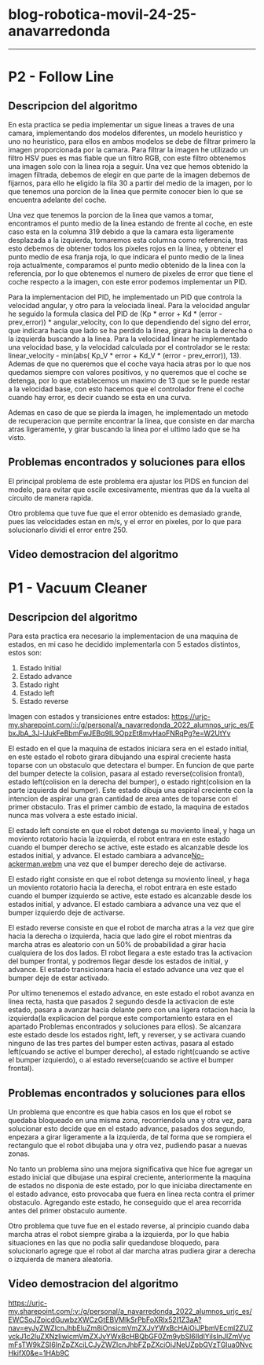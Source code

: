 # blog-robotica-movil-24-25-anavarredonda
-----------------------------------------
# P2 - Follow Line

## Descripcion del algoritmo
En esta practica se pedia implementar un sigue lineas a traves de una camara, implementando dos modelos diferentes, un modelo heuristico y uno no heuristico, para ellos en ambos modelos se debe de filtrar primero la imagen proporcionada por la camara.
Para filtrar la imagen he utilizado un filtro HSV pues es mas fiable que un filtro RGB, con este filtro obtenemos una imagen solo con la linea roja a seguir.
Una vez que hemos obtenido la imagen filtrada, debemos de elegir en que parte de la imagen debemos de fijarnos, para ello he eligido la fila 30 a partir del medio de la imagen, por lo que tenemos una porcion de la linea que permite conocer bien lo que se encuentra adelante del coche.

Una vez que tenemos la porcion de la linea que vamos a tomar, encontramos el punto medio de la linea estando de frente al coche, en este caso esta en la columna 319 debido a que la camara esta ligeramente desplazada a la izquierda, tomaremos esta columna como referencia, tras esto debemos de obtener todos los pixeles rojos en la linea, y obtener el punto medio de esa franja roja, lo que indicara el punto medio de la linea roja actualmente, comparamos el punto medio obtenido de la linea con la referencia, por lo que obtenemos el numero de pixeles de error que tiene el coche respecto a la imagen, con este error podemos implementar un PID.

Para la implementacion del PID, he implementado un PID que controla la velocidad angular, y otro para la velociada lineal.
Para la velocidad angular he seguido la formula clasica del PID de (Kp * error + Kd * (error - prev_error)) * angular_velocity, con lo que dependiendo del signo del error, que indicara hacia que lado se ha perdido la linea, girara hacia la derecha o la izquierda buscando a la linea.
Para la velocidad linear he implementado una velocidad base, y la velocidad calculada por el controlador se le resta: linear_velocity - min(abs( Kp_V * error + Kd_V * (error - prev_error)), 13). Ademas de que no queremos que el coche vaya hacia atras por lo que nos quedamos siempre con valores positivos, y no queremos que el coche se detenga, por lo que establecemos un maximo de 13 que se le puede restar  a la velocidad base, con esto hacemos que el controlador frene el coche cuando hay error, es decir cuando se esta en una curva.

Ademas en caso de que se pierda la imagen, he implementado un metodo de recuperacion que permite encontrar la linea, que consiste en dar marcha atras ligeramente, y girar buscando la linea por el ultimo lado que se ha visto.

## Problemas encontrados y soluciones para ellos
El principal problema de este problema era ajustar los PIDS en funcion del modelo, para evitar que oscile excesivamente, mientras que da la vuelta al circuito de manera rapida.

Otro problema que tuve fue que el error obtenido es demasiado grande, pues las velocidades estan en m/s, y el error en pixeles, por lo que para solucionarlo dividi el error entre 250.

## Video demostracion del algoritmo

# P1 - Vacuum Cleaner

## Descripcion del algoritmo
Para esta practica era necesario la implementacion de una maquina de estados, en mi caso he decidido implementarla con 5 estados distintos, estos son:
  1. Estado Initial
  2. Estado advance
  3. Estado right
  4. Estado left
  5. Estado reverse

Imagen con estados y transiciones entre estados:
https://urjc-my.sharepoint.com/:i:/g/personal/a_navarredonda_2022_alumnos_urjc_es/EbxJbA_3J-lJukFeBbmFwJEBq9IL9OpzEt8mvHaoFNRqPg?e=W2UtYv

El estado en el que la maquina de estados iniciara sera en el estado initial, en este estado el roboto girara dibujando una espiral creciente hasta toparse con un obstaculo que detectara el bumper. En funcion de que parte del bumper detecte la colision, pasara al estado reverse(colision frontal), estado left(colision en la derecha del bumper), o estado right(colision en la parte izquierda del bumper). Este estado dibuja una espiral creciente con la intencion de aspirar una gran cantidad de area antes de toparse con el primer obstaculo. Tras el primer cambio de estado, la maquina de estados nunca mas volvera a este estado inicial.

El estado left consiste en que el robot detenga su moviento lineal, y haga un moviento rotatorio hacia la izquierda, el robot entrara en este estado cuando el bumper derecho se active, este estado es alcanzable desde los estados initial, y advance. El estado cambiara a advance[No-ackerman.webm](https://github.com/user-attachments/assets/37c2b984-2051-415b-a096-b62ed21f4ee3)
 una vez que el bumper derecho deje de activarse.

El estado right consiste en que el robot detenga su moviento lineal, y haga un moviento rotatorio hacia la derecha, el robot entrara en este estado cuando el bumper izquierdo se active, este estado es alcanzable desde los estados initial, y advance. El estado cambiara a advance una vez que el bumper izquierdo deje de activarse.

El estado reverse consiste en que el robot de marcha atras a la vez que gire hacia la derecha o izquierda, hacia que lado gire el robot mientras da marcha atras es aleatorio con un 50% de probabilidad a girar hacia cualquiera de los dos lados.
El robot llegara a este estado tras la activacion del bumper frontal, y podremos llegar desde los estados de initial, y advance. El estado transicionara hacia el estado advance una vez que el bumper deje de estar activado.

Por ultimo tenenemos el estado advance, en este estado el robot avanza en linea recta, hasta que pasados 2 segundo desde la activacion de este estado, pasara a avanzar hacia delante pero con una ligera rotacion hacia la izquierda(la explicacion del porque este comportamiento estara en el apartado Problemas encontrados y soluciones para ellos). 
Se alcanzara este estado desde los estados right, left, y reverser, y se activara cuando ninguno de las tres partes del bumper esten activas, pasara al estado left(cuando se active el bumper derecho), al estado right(cuando se active el bumper izquierdo), o al estado reverse(cuando se active el bumper frontal).

## Problemas encontrados y soluciones para ellos
Un problema que encontre es que habia casos en los que el robot se quedaba bloqueado en una misma zona, recorriendola una y otra vez, para solucionar esto decide que en el estado advance, pasados dos segundo, enpezara a girar ligeramente a la izquierda, de tal forma que se rompiera el rectangulo que el robot dibujaba una y otra vez, pudiendo pasar a nuevas zonas.

No tanto un problema sino una mejora significativa que hice fue agregar un estado inicial que dibujase una espiral creciente, anteriormente la maquina de estados no disponia de este estado, por lo que iniciaba directamente en el estado advance, esto provocaba que fuera en linea recta contra el primer obstaculo. Agregando este estado, he conseguido que el area recorrida antes del primer obstaculo aumente.

Otro problema que tuve fue en el estado reverse, al principio cuando daba marcha atras el robot siempre giraba a la izquierda, por lo que habia situaciones en las que no podia salir quedandose bloquedo, para solucionarlo agrege que el robot al dar marcha atras pudiera girar a derecha o izquierda de manera aleatoria.

## Video demostracion del algoritmo

https://urjc-my.sharepoint.com/:v:/g/personal/a_navarredonda_2022_alumnos_urjc_es/EWCSoJZpicdGuwbzXWCzGtEBVMlkSrPbFoXRlx52I1Z3aA?nav=eyJyZWZlcnJhbEluZm8iOnsicmVmZXJyYWxBcHAiOiJPbmVEcml2ZUZvckJ1c2luZXNzIiwicmVmZXJyYWxBcHBQbGF0Zm9ybSI6IldlYiIsInJlZmVycmFsTW9kZSI6InZpZXciLCJyZWZlcnJhbFZpZXciOiJNeUZpbGVzTGlua0NvcHkifX0&e=1HAb9C

